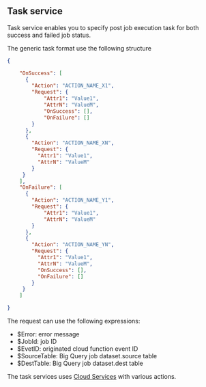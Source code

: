 ## Task service

Task service enables you to specify post job execution task for both success and failed job status.



The generic task format use the following structure

```json
{

    "OnSuccess": [
      {
        "Action": "ACTION_NAME_X1",
        "Request": {
            "Attr1": "Value1",
            "AttrN": "ValueM",
            "OnSuccess": [],
            "OnFailure": []
        }
      },
      {
        "Action": "ACTION_NAME_XN",
        "Request": {
          "Attr1": "Value1",
          "AttrN": "ValueM"
        }
     }
    ],
    "OnFailure": [
      {
        "Action": "ACTION_NAME_Y1",
        "Request": {
            "Attr1": "Value1",
            "AttrN": "ValueM"
        }
      },
      {
        "Action": "ACTION_NAME_YN",
        "Request": {
          "Attr1": "Value1",
          "AttrN": "ValueM",
          "OnSuccess": [],
          "OnFailure": []
        }
     }
    ]

}
```

The request can use the following expressions:

- $Error: error message
- $JobId: job ID
- $EvetID: originated cloud function event ID
- $SourceTable: Big Query job dataset.source table
- $DestTable: Big Query job dataset.dest table


The task services uses [Cloud Services](../service/README.md) with various actions. 


